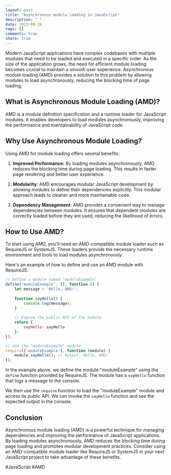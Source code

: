 ```yaml
---
layout: post
title: "Asynchronous module loading in JavaScript"
description: " "
date: 2023-09-26
tags: []
comments: true
share: true
---
```


Modern JavaScript applications have complex codebases with multiple modules that need to be loaded and executed in a specific order. As the size of the application grows, the need for efficient module loading becomes crucial to maintain a smooth user experience. Asynchronous module loading (AMD) provides a solution to this problem by allowing modules to load asynchronously, reducing the blocking time of page loading.

## What is Asynchronous Module Loading (AMD)?

AMD is a module definition specification and a runtime loader for JavaScript modules. It enables developers to load modules asynchronously, improving the performance and maintainability of JavaScript code.

## Why Use Asynchronous Module Loading?

Using AMD for module loading offers several benefits:

1. **Improved Performance**: By loading modules asynchronously, AMD reduces the blocking time during page loading. This results in faster page rendering and better user experience.

2. **Modularity**: AMD encourages modular JavaScript development by allowing modules to define their dependencies explicitly. This modular approach leads to cleaner and more maintainable code.

3. **Dependency Management**: AMD provides a convenient way to manage dependencies between modules. It ensures that dependent modules are correctly loaded before they are used, reducing the likelihood of errors.

## How to Use AMD?

To start using AMD, you'll need an AMD-compatible module loader such as RequireJS or SystemJS. These loaders provide the necessary runtime environment and tools to load modules asynchronously.

Here's an example of how to define and use an AMD module with RequireJS:

```javascript
// Define a module named "moduleExample"
define('moduleExample', [], function () {
    let message = 'Hello, AMD!';
    
    function sayHello() {
        console.log(message);
    }
    
    // Expose the public API of the module
    return {
        sayHello: sayHello
    };
});

// Use the "moduleExample" module
require(['moduleExample'], function (module) {
    module.sayHello(); // Output: Hello, AMD!
});
```

In the example above, we define the module "moduleExample" using the `define` function provided by RequireJS. The module has a `sayHello` function that logs a message to the console. 

We then use the `require` function to load the "moduleExample" module and access its public API. We can invoke the `sayHello` function and see the expected output in the console.

## Conclusion

Asynchronous module loading (AMD) is a powerful technique for managing dependencies and improving the performance of JavaScript applications. By loading modules asynchronously, AMD reduces the blocking time during page loading and promotes modular development practices. Consider using an AMD-compatible module loader like RequireJS or SystemJS in your next JavaScript project to take advantage of these benefits.

#JavaScript #AMD